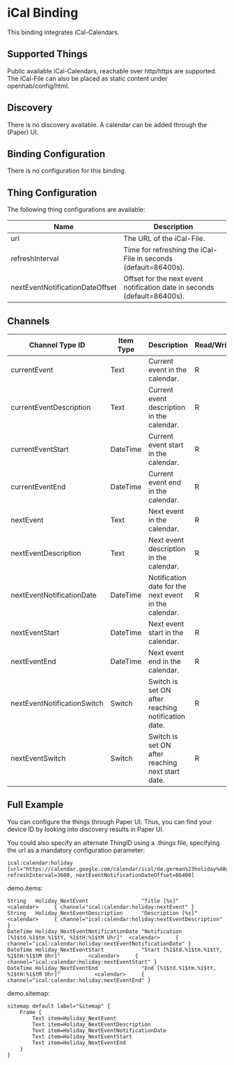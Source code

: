 # iCal Binding

This binding integrates iCal-Calendars.

## Supported Things

Public available iCal-Calendars, reachable over http/https are supported.
The iCal-File can also be placed as static content under openhab/config/html.

## Discovery

There is no discovery available.
A calendar can be added through the (Paper) UI.

## Binding Configuration

There is no configuration for this binding.

## Thing Configuration

The following thing configurations are available:

| Name                            | Description                                                              |
|---------------------------------|--------------------------------------------------------------------------|
| url                             | The URL of the iCal-File.                                                |
| refreshInterval                 | Time for refreshing the iCal-File in seconds (default=86400s).           |
| nextEventNotificationDateOffset | Offset for the next event notification date in seconds (default=86400s). |

## Channels

| Channel Type ID             | Item Type | Description                                           | Read/Write |
|-----------------------------|-----------|-------------------------------------------------------|------------|
| currentEvent                | Text      | Current event in the calendar.                        | R          |
| currentEventDescription     | Text      | Current event description in the calendar.            | R          |
| currentEventStart           | DateTime  | Current event start in the calendar.                  | R          |
| currentEventEnd             | DateTime  | Current event end in the calendar.                    | R          |
| nextEvent                   | Text      | Next event in the calendar.                           | R          |
| nextEventDescription        | Text      | Next event description in the calendar.               | R          |
| nextEventNotificationDate   | DateTime  | Notification date for the next event in the calendar. | R          |
| nextEventStart              | DateTime  | Next event start in the calendar.                     | R          |
| nextEventEnd                | DateTime  | Next event end in the calendar.                       | R          |
| nextEventNotificationSwitch | Switch    | Switch is set ON after reaching notification date.    | R          |
| nextEventSwitch             | Switch    | Switch is set ON after reaching next start date.      | R          |

## Full Example

You can configure the things through Paper UI. Thus, you can find your device ID by looking into discovery results in Paper UI.

You could also specify an alternate ThingID using a .things file, specifying the url as a mandatory configuration parameter: 

```
ical:calendar:holiday [url="https://calendar.google.com/calendar/ical/de.german%23holiday%40group.v.calendar.google.com/public/basic.ics", refreshInterval=3600, nextEventNotificationDateOffset=86400] 
```

demo.items:

```
String   Holiday_NextEvent                 "Title [%s]"                                         <calendar>     { channel="ical:calendar:holiday:nextEvent" }
String   Holiday_NextEventDescription      "Description [%s]"                                   <calendar>     { channel="ical:calendar:holiday:nextEventDescription" }
DateTime Holiday_NextEventNotificationDate "Notification [%1$td.%1$tm.%1$tY, %1$tH:%1$tM Uhr]"  <calendar>     { channel="ical:calendar:holiday:nextEventNotificationDate" }
DateTime Holiday_NextEventStart            "Start [%1$td.%1$tm.%1$tY, %1$tH:%1$tM Uhr]"         <calendar>     { channel="ical:calendar:holiday:nextEventStart" }
DateTime Holiday_NextEventEnd              "End [%1$td.%1$tm.%1$tY, %1$tH:%1$tM Uhr]"           <calendar>     { channel="ical:calendar:holiday:nextEventEnd" }
```

demo.sitemap:

```
sitemap default label="Sitemap" {  
    Frame {
        Text item=Holiday_NextEvent
        Text item=Holiday_NextEventDescription
        Text item=Holiday_NextEventNotificationDate
        Text item=Holiday_NextEventStart
        Text item=Holiday_NextEventEnd
    }
}
```
